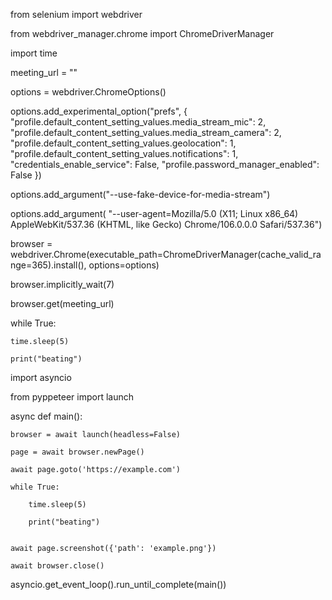 from selenium import webdriver

from webdriver_manager.chrome import ChromeDriverManager

import time



meeting_url = ""

options = webdriver.ChromeOptions()

options.add_experimental_option("prefs", {
    "profile.default_content_setting_values.media_stream_mic": 2,
    "profile.default_content_setting_values.media_stream_camera": 2,
    "profile.default_content_setting_values.geolocation": 1,
    "profile.default_content_setting_values.notifications": 1,
    "credentials_enable_service": False,
    "profile.password_manager_enabled": False
})

options.add_argument("--use-fake-device-for-media-stream")

options.add_argument(
    "--user-agent=Mozilla/5.0 (X11; Linux x86_64) AppleWebKit/537.36 (KHTML, like Gecko) Chrome/106.0.0.0 Safari/537.36")

browser = webdriver.Chrome(executable_path=ChromeDriverManager(cache_valid_range=365).install(), options=options)

browser.implicitly_wait(7)

browser.get(meeting_url)


while True:
    
    time.sleep(5)
    
    print("beating")

    
    
    
import asyncio

from pyppeteer import launch


async def main():

    browser = await launch(headless=False)
    
    page = await browser.newPage()
    
    await page.goto('https://example.com')
    
    while True:
    
        time.sleep(5)
        
        print("beating")
        

    await page.screenshot({'path': 'example.png'})
    
    await browser.close()

asyncio.get_event_loop().run_until_complete(main())
